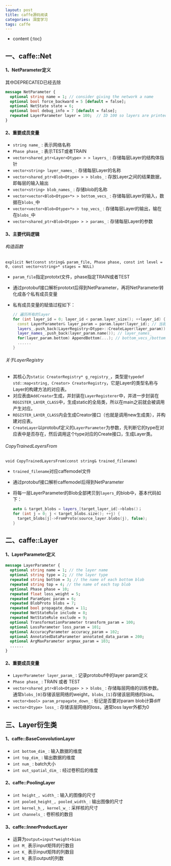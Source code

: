 ```yaml
---
layout: post
title: caffe源码阅读
categories: 深度学习
tags: caffe
---
```


* content
{:toc}
## 一、caffe::Net

#### 1、NetParameter定义

其中DEPRECATED已经去除

```protobuf
message NetParameter {
  optional string name = 1; // consider giving the network a name
  optional bool force_backward = 5 [default = false];
  optional NetState state = 6;
  optional bool debug_info = 7 [default = false];
  repeated LayerParameter layer = 100;  // ID 100 so layers are printed last.
}
```


#### 2、重要成员变量

* `string name_` : 表示网络名称
* `Phase phase_` : 表示TEST或者TRAIN
* `vector<shared_ptr<Layer<Dtype> > > layers_` : 存储每层Layer的结构体指针
* `vector<string> layer_names_` : 存储每层Layer的名称
* `vector<shared_ptr<Blob<Dtype> > > blobs_` : 存放Layer之间的结果数据，即每层的输入输出
* `vector<string> blob_names_` : 存储blob的名称
* `vector<vector<Blob<Dtype>*> > bottom_vecs_` : 存储每层Layer的输入，数据在`blobs_`中
* `vector<vector<Blob<Dtype>*> > top_vecs_` : 存储每层Layer的输出，输在在`blobs_`中
* `vector<shared_ptr<Blob<Dtype> > > params_` : 存储每层Layer的参数

#### 3、主要代码逻辑

###### 构造函数

`explicit Net(const string& param_file, Phase phase, const int level = 0, const vector<string>* stages = NULL)`

* `param_file`指定prototxt文件，phase指定TRAIN或者TEST

* 通过protobuf接口解析prototxt后得到NetParameter，再将NetParameter转化成各个私有成员变量

* 私有成员变量的赋值过程如下：

  ```c++
  // 遍历所有的layer
  for (int layer_id = 0; layer_id < param.layer_size(); ++layer_id) {
    const LayerParameter& layer_param = param.layer(layer_id); // 当前layer引用
    layers_.push_back(LayerRegistry<Dtype>::CreateLayer(layer_param)); // layers_
    layer_names_.push_back(layer_param.name()); // layer_names_
    for(layer_param.bottom) AppendBottom(...); // bottom_vecs_/bottom_id_vecs_
    ......
  }
  ```

###### 关于LayerRegistry

* 其核心为`static CreatorRegistry* g_registry_`，类型是`typedef std::map<string, Creator> CreatorRegistry`，它是Layer的类型名称与Layer的构建方法的对应表。
* 对应表由`AddCreator`生成，并封装在`LayerRegisterer`中，并进一步封装在`REGISTER_LAYER_CLASS`中，生成static的全局类，所以在main之前就会被调用产生对应。
* `REGISTER_LAYER_CLASS`内会生成Creator接口（也就是调用new生成类），并构建对应表。
* `CreateLayer`以protobuf定义的`LayerParameter`为参数，先判断它的type在对应表中是否存在，然后调用这个type对应的Create接口，生成Layer类。

###### CopyTrainedLayersFrom

`void CopyTrainedLayersFrom(const string& trained_filename)`

* `trained_filename`对应caffemodel文件

* 通过protobuf接口解析caffemodel后得到NetParameter

* 将每一层LayerParameter的Blob全部拷贝到`layers_`的blob中，基本代码如下：

  ```c++
  auto & target_blobs = layers_[target_layer_id]->blobs()；
  for (int j = 0; j < target_blobs.size(); ++j) {
    target_blobs[j]->FromProto(source_layer.blobs(j), false);
  }
  ```



## 二、caffe::Layer

#### 1、LayerParameter定义

```protobuf
message LayerParameter {
  optional string name = 1; // the layer name
  optional string type = 2; // the layer type
  repeated string bottom = 3; // the name of each bottom blob
  repeated string top = 4; // the name of each top blob
  optional Phase phase = 10;
  repeated float loss_weight = 5;
  repeated ParamSpec param = 6;
  repeated BlobProto blobs = 7;
  repeated bool propagate_down = 11;
  repeated NetStateRule include = 8;
  repeated NetStateRule exclude = 9;
  optional TransformationParameter transform_param = 100;
  optional LossParameter loss_param = 101;
  optional AccuracyParameter accuracy_param = 102;
  optional AnnotatedDataParameter annotated_data_param = 200;
  optional ArgMaxParameter argmax_param = 103;
  ......
}
```

#### 2、重要成员变量

* `LayerParameter layer_param_` : 记录protobuf中的layer param定义
* `Phase phase_` : TRAIN 或者 TEST
* `vector<shared_ptr<Blob<Dtype> > > blobs_` : 存储每层网络的训练参数。通常`blobs_[0]`存储该层网络的weight，`blobs_[1]`存储该层网络的bias。
* `vector<bool> param_propagate_down_` : 标记是否要对param blob计算diff
* `vector<Dtype> loss_` : 存储该层网络的loss，通常loss layer外都为0



## 三、Layer衍生类

#### 1、caffe::BaseConvolutionLayer

* `int bottom_dim_` : 输入数据的维度
* `int top_dim_` : 输出数据的维度
* `int num_` : batch大小
* `int out_spatial_dim_` : 经过卷积后的维度

#### 2、caffe::PoolingLayer

* `int height_, width_` : 输入的图像的尺寸
* `int pooled_height_, pooled_width_` : 输出图像的尺寸
* `int kernel_h_, kernel_w_` : 采样核的尺寸
* `int channels_` : 卷积核的数目

#### 3、caffe::InnerProductLayer

* 运算为`output=input*weight+bias`
* `int M_` 表示input矩阵的行数目
* `int K_` 表示input矩阵的列数目
* `int N_` 表示output的列数